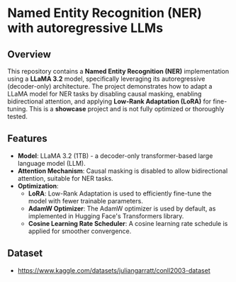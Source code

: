# Named Entity Recognition (NER) with autoregressive LLMs

## Overview

This repository contains a **Named Entity Recognition (NER)** implementation using a **LLaMA 3.2** model, specifically leveraging its autoregressive (decoder-only) architecture. The project demonstrates how to adapt a LLaMA model for NER tasks by disabling causal masking, enabling bidirectional attention, and applying **Low-Rank Adaptation (LoRA)** for fine-tuning. This is a **showcase** project and is not fully optimized or thoroughly tested.

## Features

- **Model**: LLaMA 3.2 (1TB) - a decoder-only transformer-based large language model (LLM).
- **Attention Mechanism**: Causal masking is disabled to allow bidirectional attention, suitable for NER tasks.
- **Optimization**:
  - **LoRA**: Low-Rank Adaptation is used to efficiently fine-tune the model with fewer trainable parameters.
  - **AdamW Optimizer**: The AdamW optimizer is used by default, as implemented in Hugging Face's Transformers library.
  - **Cosine Learning Rate Scheduler**: A cosine learning rate schedule is applied for smoother convergence.

## Dataset

* https://www.kaggle.com/datasets/juliangarratt/conll2003-dataset
